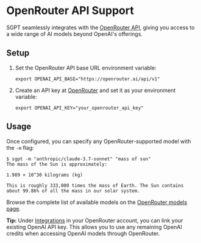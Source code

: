 # OpenRouter API Support

SGPT seamlessly integrates with the [OpenRouter API](https://openrouter.ai), giving you access to a wide range of AI
models beyond OpenAI's offerings.

## Setup

1. Set the OpenRouter API base URL environment variable:
   ```shell
   export OPENAI_API_BASE="https://openrouter.ai/api/v1"
   ```

2. Create an API key at [OpenRouter](https://openrouter.ai/settings/keys) and set it as your environment variable:
   ```shell
   export OPENAI_API_KEY="your_openrouter_api_key"
   ```

## Usage

Once configured, you can specify any OpenRouter-supported model with the `-m` flag:

```shell
$ sgpt -m "anthropic/claude-3.7-sonnet" "mass of sun"
The mass of the Sun is approximately:

1.989 × 10^30 kilograms (kg)

This is roughly 333,000 times the mass of Earth. The Sun contains about 99.86% of all the mass in our solar system.
```

Browse the complete list of available models on the [OpenRouter models page](https://openrouter.ai/models).

**Tip:** Under [Integrations](https://openrouter.ai/settings/integrations) in your OpenRouter account, you can link your
existing OpenAI API key. This allows you to use any remaining OpenAI credits when accessing OpenAI models through
OpenRouter.
